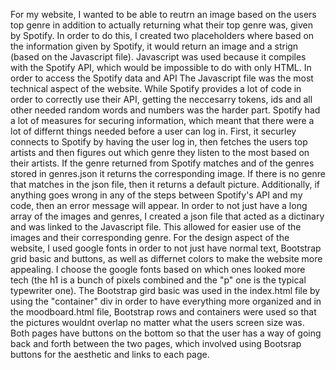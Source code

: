 For my website, I wanted to be able to reutrn an image based on the users top genre in addition to actually returning what their top genre was, given by Spotify. In order to do this, I created two placeholders where based on the information given by Spotify, it would return an image and a strign (based on the Javascript file). 
Javascript was used because it compiles with the Spotify API, which would be impossible to do with only HTML. In order to access the Spotify data and API
The Javascript file was the most technical aspect of the website. While Spotify provides a lot of code in order to correctly use their API, getting the neccesarry tokens, ids and all other needed random words and numbers was the harder part. Spotify had a lot of measures for securing information, which meant that there were a lot of differnt things needed before a user can log in. First, it securley connects to Spotify by having the user log in, then fetches the users top artists and then figures out which genre they listen to the most based on their artists. If the genre returned from Spotify matches and of the genres stored in genres.json it returns the corresponding image. If there is no genre that matches in the json file, then it returns a default picture. Additionally, if anything goes wrong in any of the steps between Spotify's API and my code, then an error message will appear. 
In order to not just have a long array of the images and genres, I created a json file that acted as a dictinary and was linked to the Javascript file. This allowed for easier use of the images and their corresponding genre. 
For the design aspect of the website, I used google fonts in order to not just have normal text, Bootstrap grid basic and buttons, as well as differnet colors to make the website more appealing. I choose the google fonts based on which ones looked more tech (the h1 is a bunch of pixels combined and the "p" one is the typical typewriter one). The Bootstrap gird basic was used in the index.html file by using the "container" div in order to have everything more organized and in the moodboard.html file, Bootstrap rows and containers were used so that the pictures wouldnt overlap no matter what the users screen size was. Both pages have buttons on the bottom so that the user has a way of going back and forth between the two pages, which involved using Bootsrap buttons for the aesthetic and links to each page. 
